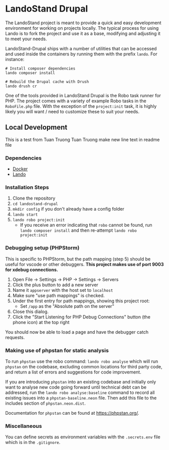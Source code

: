 # LandoStand Drupal

The LandoStand project is meant to provide a quick and easy development
environment for working on projects locally. The typical process for using Lando
is to fork the project and use it as a base, modifying and adjusting it to meet
your needs.

LandoStand-Drupal ships with a number of utilities that can be accessed and used
inside the containers by running them with the prefix `lando`. For instance:

```
# Install composer dependencies
lando composer install

# Rebuild the Drupal cache with Drush
lando drush cr
```

One of the tools provided in LandoStand Drupal is the Robo task runner for PHP.
The project comes with a variety of example Robo tasks in the `RoboFile.php`
file. With the exception of the `project:init` task, it is highly likely you
will want / need to customize these to suit your needs.

## Local Development
This is a test from Tuan Truong
Tuan Truong make new line text in readme file
### Dependencies

  - [Docker](https://docs.docker.com/get-docker)
  - [Lando](https://docs.lando.dev/basics/installation.html)

### Installation Steps

  1. Clone the repository
  2. `cd landostand-drupal`
  3. `mkdir config` if you don't already have a config folder
  4. `lando start`
  5. `lando robo project:init`
      - If you receive an error indicating that `robo` cannot be found, run
      `lando composer install` and then re-attempt `lando robo project:init`

### Debugging setup (PHPStorm)
  This is specific to PHPStorm, but the path mapping (step 5) should be useful for vscode or other debuggers. **This project makes use of port 9003 for xdebug connections.**
  1. Open File -> Settings -> PHP -> Settings -> Servers
  2. Click the plus button to add a new server
  3. Name it `appserver` with the host set to `localhost`
  4. Make sure "use path mappings" is checked.
  5. Under the first entry for path mappings, showing this project root:
     - Set `/app` as the "Absolute path on the server"
  6. Close this dialog.
  7. Click the "Start Listening for PHP Debug Connections" button (the phone icon) at the top right

You should now be able to load a page and have the debugger catch requests.

### Making use of phpstan for static analysis

To run `phpstan` use the robo command: `lando robo analyse` which will run `phpstan` on the codebase, excluding common
locations for third party code, and return a list of errors and suggestions for code improvement.

If you are introducing `phpstan` into an existing codebase and initially only want to analyse new code going forward
until technical debt can be addressed, run the `lando robo analyse:baseline` command to record all existing issues into
a `phpstan-baseline.neon` file. Then add this file to the includes section of `phpstan.neon.dist`.

Documentation for `phpstan` can be found at https://phpstan.org/.

### Miscellaneous
  You can define secrets as environment variables with the `.secrets.env` file which is in the `.gitignore`.
